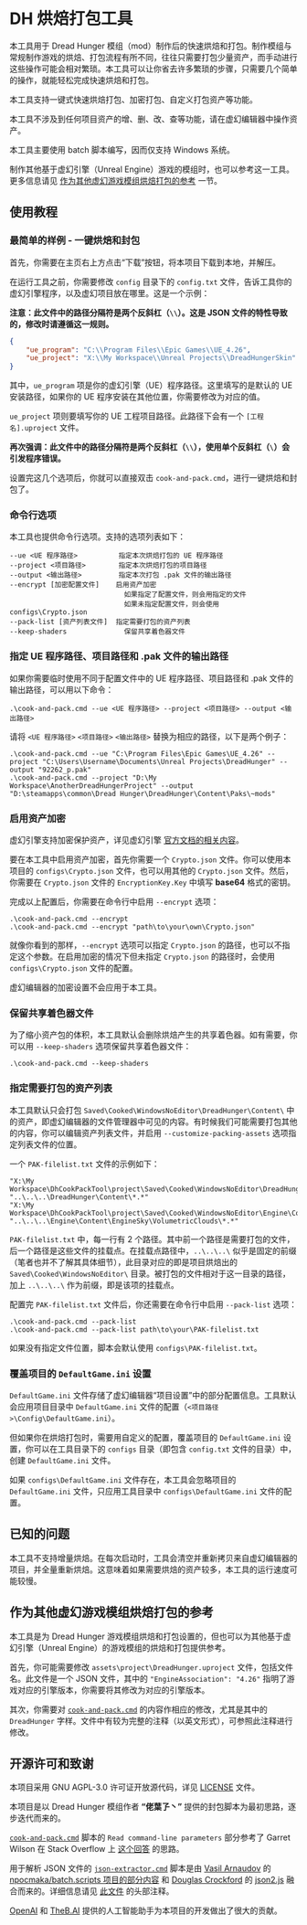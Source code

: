 # DH 烘焙打包工具

本工具用于 Dread Hunger 模组（mod）制作后的快速烘焙和打包。制作模组与常规制作游戏的烘焙、打包流程有所不同，往往只需要打包少量资产，而手动进行这些操作可能会相对繁琐。本工具可以让你省去许多繁琐的步骤，只需要几个简单的操作，就能轻松完成快速烘焙和打包。

本工具支持一键式快速烘焙打包、加密打包、自定义打包资产等功能。

本工具不涉及到任何项目资产的增、删、改、查等功能，请在虚幻编辑器中操作资产。

本工具主要使用 batch 脚本编写，因而仅支持 Windows 系统。

制作其他基于虚幻引擎（Unreal Engine）游戏的模组时，也可以参考这一工具。更多信息请见 [作为其他虚幻游戏模组烘焙打包的参考](#作为其他虚幻游戏模组烘焙打包的参考) 一节。

## 使用教程

### 最简单的样例 - 一键烘焙和封包

首先，你需要在主页右上方点击“下载”按钮，将本项目下载到本地，并解压。

在运行工具之前，你需要修改 `config` 目录下的 `config.txt` 文件，告诉工具你的虚幻引擎程序，以及虚幻项目放在哪里。这是一个示例：

**注意：此文件中的路径分隔符是两个反斜杠（`\\`）。这是 JSON 文件的特性导致的，修改时请遵循这一规则。**

``` JSON
{
    "ue_program": "C:\\Program Files\\Epic Games\\UE_4.26",
    "ue_project": "X:\\My Workspace\\Unreal Projects\\DreadHungerSkin"
}
```

其中，`ue_program` 项是你的虚幻引擎（UE）程序路径。这里填写的是默认的 UE 安装路径，如果你的 UE 程序安装在其他位置，你需要修改为对应的值。

`ue_project` 项则要填写你的 UE 工程项目路径。此路径下会有一个 `[工程名].uproject` 文件。

**再次强调：此文件中的路径分隔符是两个反斜杠（`\\`），使用单个反斜杠（`\`）会引发程序错误。**

设置完这几个选项后，你就可以直接双击 `cook-and-pack.cmd`，进行一键烘焙和封包了。

### 命令行选项

本工具也提供命令行选项。支持的选项列表如下：

```
--ue <UE 程序路径>          指定本次烘焙打包的 UE 程序路径
--project <项目路径>        指定本次烘焙打包的项目路径
--output <输出路径>         指定本次打包 .pak 文件的输出路径
--encrypt [加密配置文件]    启用资产加密
                            如果指定了配置文件，则会用指定的文件
                            如果未指定配置文件，则会使用 configs\Crypto.json
--pack-list [资产列表文件]  指定需要打包的资产列表
--keep-shaders              保留共享着色器文件
```

### 指定 UE 程序路径、项目路径和 .pak 文件的输出路径

如果你需要临时使用不同于配置文件中的 UE 程序路径、项目路径和 .pak 文件的输出路径，可以用以下命令：

``` Batch
.\cook-and-pack.cmd --ue <UE 程序路径> --project <项目路径> --output <输出路径>
```

请将 `<UE 程序路径>` `<项目路径>` `<输出路径>` 替换为相应的路径，以下是两个例子：

``` Batch
.\cook-and-pack.cmd --ue "C:\Program Files\Epic Games\UE_4.26" --project "C:\Users\Username\Documents\Unreal Projects\DreadHunger" --output "92262_p.pak"
.\cook-and-pack.cmd --project "D:\My Workspace\AnotherDreadHungerProject" --output "D:\steamapps\common\Dread Hunger\DreadHunger\Content\Paks\~mods"
```

### 启用资产加密

虚幻引擎支持加密保护资产，详见虚幻引擎 [官方文档的相关内容](https://docs.unrealengine.com/4.26/zh-CN/Basics/Projects/Packaging/#%E7%AD%BE%E5%90%8D%E5%92%8C%E5%8A%A0%E5%AF%86)。

要在本工具中启用资产加密，首先你需要一个 `Crypto.json` 文件。你可以使用本项目的 `configs\Crypto.json` 文件，也可以用其他的 `Crypto.json` 文件。然后，你需要在 `Crypto.json` 文件的 `EncryptionKey.Key` 中填写 **base64** 格式的密钥。

完成以上配置后，你需要在命令行中启用 `--encrypt` 选项：

``` Batch
.\cook-and-pack.cmd --encrypt
.\cook-and-pack.cmd --encrypt "path\to\your\own\Crypto.json"
```

就像你看到的那样，`--encrypt` 选项可以指定 `Crypto.json` 的路径，也可以不指定这个参数。在启用加密的情况下但未指定 `Crypto.json` 的路径时，会使用 `configs\Crypto.json` 文件的配置。

虚幻编辑器的加密设置不会应用于本工具。

### 保留共享着色器文件

为了缩小资产包的体积，本工具默认会删除烘焙产生的共享着色器。如有需要，你可以用 `--keep-shaders` 选项保留共享着色器文件：

``` Batch
.\cook-and-pack.cmd --keep-shaders 
```

### 指定需要打包的资产列表

本工具默认只会打包 `Saved\Cooked\WindowsNoEditor\DreadHunger\Content\` 中的资产，即虚幻编辑器的文件管理器中可见的内容。有时候我们可能需要打包其他的内容，你可以编辑资产列表文件，并启用 `--customize-packing-assets` 选项指定列表文件的位置。

一个 `PAK-filelist.txt` 文件的示例如下：

```
"X:\My Workspace\DhCookPackTool\project\Saved\Cooked\WindowsNoEditor\DreadHunger\Content\*.*" "..\..\..\DreadHunger\Content\*.*" 
"X:\My Workspace\DhCookPackTool\project\Saved\Cooked\WindowsNoEditor\Engine\Content\EngineSky\VolumetricClouds\*.*" "..\..\..\Engine\Content\EngineSky\VolumetricClouds\*.*" 
```

`PAK-filelist.txt` 中，每一行有 2 个路径。其中前一个路径是需要打包的文件，后一个路径是这些文件的挂载点。在挂载点路径中，`..\..\..\` 似乎是固定的前缀（笔者也并不了解其具体细节），此目录对应的即是项目烘焙出的 `Saved\Cooked\WindowsNoEditor\` 目录。被打包的文件相对于这一目录的路径，加上 `..\..\..\` 作为前缀，即是该项的挂载点。

配置完 `PAK-filelist.txt` 文件后，你还需要在命令行中启用 `--pack-list` 选项：

``` Batch
.\cook-and-pack.cmd --pack-list
.\cook-and-pack.cmd --pack-list path\to\your\PAK-filelist.txt
```

如果没有指定文件位置，脚本会默认使用 `configs\PAK-filelist.txt`。

### 覆盖项目的 `DefaultGame.ini` 设置

`DefaultGame.ini` 文件存储了虚幻编辑器“项目设置”中的部分配置信息。工具默认会应用项目目录中 `DefaultGame.ini` 文件的配置（`<项目路径>\Config\DefaultGame.ini`）。

但如果你在烘焙打包时，需要用自定义的配置，覆盖项目的 `DefaultGame.ini` 设置，你可以在工具目录下的 `configs` 目录（即包含 `config.txt` 文件的目录）中，创建 `DefaultGame.ini` 文件。

如果 `configs\DefaultGame.ini` 文件存在，本工具会忽略项目的 `DefaultGame.ini` 文件，只应用工具目录中 `configs\DefaultGame.ini` 文件的配置。

## 已知的问题

本工具不支持增量烘焙。在每次启动时，工具会清空并重新拷贝来自虚幻编辑器的项目，并全量重新烘焙。这意味着如果需要烘焙的资产较多，本工具的运行速度可能较慢。

## 作为其他虚幻游戏模组烘焙打包的参考

本工具是为 Dread Hunger 游戏模组烘焙和打包设置的，但也可以为其他基于虚幻引擎（Unreal Engine）的游戏模组的烘焙和打包提供参考。

首先，你可能需要修改 `assets\project\DreadHunger.uproject` 文件，包括文件名。此文件是一个 JSON 文件，其中的 `"EngineAssociation": "4.26"` 指明了游戏对应的引擎版本，你需要将其修改为对应的引擎版本。

其次，你需要对 [`cook-and-pack.cmd`](./cook-and-pack.cmd) 的内容作相应的修改，尤其是其中的 `DreadHunger` 字样。文件中有较为完整的注释（以英文形式），可参照此注释进行修改。

## 开源许可和致谢

本项目采用 GNU AGPL-3.0 许可证开放源代码，详见 [LICENSE](./LICENSE) 文件。

本项目是以 Dread Hunger 模组作者 **“佬葉孒丶”** 提供的封包脚本为最初思路，逐步迭代而来的。

[`cook-and-pack.cmd`](./cook-and-pack.cmd) 脚本的 `Read command-line parameters` 部分参考了 Garret Wilson 在 Stack Overflow 上 [这个回答](https://stackoverflow.com/a/50652990) 的思路。

用于解析 JSON 文件的 [`json-extractor.cmd`](libs/json-extractor.cmd) 脚本是由 [Vasil Arnaudov](https://github.com/npocmaka) 的 [npocmaka/batch.scripts 项目的部分内容](https://github.com/npocmaka/batch.scripts/blob/master/hybrids/jscript/jsonextractor.bat) 和 [Douglas Crockford](https://www.crockford.com/) 的 [json2.js](https://github.com/douglascrockford/JSON-js/blob/master/json2.js) 融合而来的。详细信息请见 [此文件](libs/json-extractor.cmd) 的头部注释。

[OpenAI](https://openai.com/) 和 [TheB.AI](https://theb.ai/) 提供的人工智能助手为本项目的开发做出了很大的贡献。
